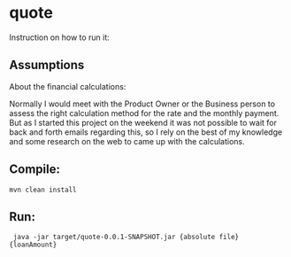 # quote

Instruction on how to run it:

## Assumptions

About the financial calculations:

Normally I would meet with the Product Owner or the Business person to assess the right calculation method for the rate and the monthly payment. But as I started this project on the weekend it was not possible to wait for back and forth emails regarding this, so I rely on the best of my knowledge and some research on the web to came up with the calculations.


## Compile:
``` mvn clean install ```

## Run:
``` java -jar target/quote-0.0.1-SNAPSHOT.jar {absolute file} {loanAmount}```

